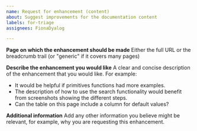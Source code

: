 ```yaml
---
name: Request for enhancement (content)
about: Suggest improvements for the documentation content
labels: for-triage
assignees: FionaDyalog

---
```


**Page on which the enhancement should be made**
Either the full URL or the breadcrumb trail (or "generic" if it covers many pages)

**Describe the enhancement you would like**
A clear and concise description of the enhancement that you would like. For example:  
- It would be helpful if primitives functions had more examples.
- The description of how to use the search functionality would benefit from screenshots showing the different steps.
- Can the table on this page include a column for default values?

**Additional information**
Add any other information you believe might be relevant, for example, why you are requesting this enhancement.
